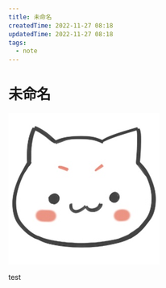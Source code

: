 ```yaml
---
title: 未命名
createdTime: 2022-11-27 08:18
updatedTime: 2022-11-27 08:18
tags:
  - note
---
```


# 未命名

![](assets/img.jpg)

test
